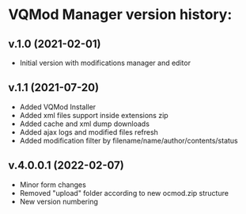 # VQMod Manager version history:

## v.1.0 (2021-02-01)
- Initial version with modifications manager and editor


## v.1.1 (2021-07-20)
- Added VQMod Installer
- Added xml files support inside extensions zip
- Added cache and xml dump downloads
- Added ajax logs and modified files refresh
- Added modification filter by filename/name/author/contents/status


## v.4.0.0.1 (2022-02-07)
- Minor form changes
- Removed "upload" folder according to new ocmod.zip structure
- New version numbering

